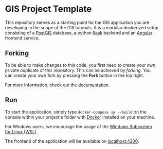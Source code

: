 # GIS Project Template

This repository serves as a starting point for the GIS application you are developing in the scope of the GIS tutorials.
It is a modular dockerized setup consisting of a [PostGIS](https://postgis.net/) database, a python [flask](https://flask.palletsprojects.com/en/2.2.x/) backend and an [Angular](https://angular.io/) frontend service.


## Forking

To be able to make changes to this code, you first need to create your own, private duplicate of this repository.
This can be achieved by *forking*. You can create your own fork by pressing the **Fork** button in the top right.

For more information, check out the [documentation](https://docs.gitlab.com/ee/user/project/repository/forking_workflow.html).

## Run

To start the application, simply type `docker-compose up --build` on the console within your project's folder with [Docker](https://docs.docker.com/get-docker/) installed on your machine.

For Windows users, we encourage the usage of the [Windows Subsystem for Linux (WSL)](https://learn.microsoft.com/en-us/windows/wsl/install).

The frontend of the application will be available on [localhost:4200](http://localhost:4200/).

